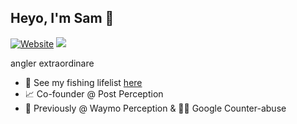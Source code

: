 ## Heyo, I'm Sam 👋

[![Website](https://img.shields.io/website?label=samliu.io&style=for-the-badge&url=https%3A%2F%2Fsamliu.io)](https://samliu.io)
[![](https://img.shields.io/badge/Instagram-E4405F?style=for-the-badge&logo=instagram&logoColor=white)](https://instagram.com/rapgamesamliu)

angler extraordinare

* 🎣 See my fishing lifelist [here](https://github.com/samliu/lifelist)
* 📈 Co-founder @ Post Perception
* 🚙 Previously @ Waymo Perception & 🕵️‍♂️ Google Counter-abuse
